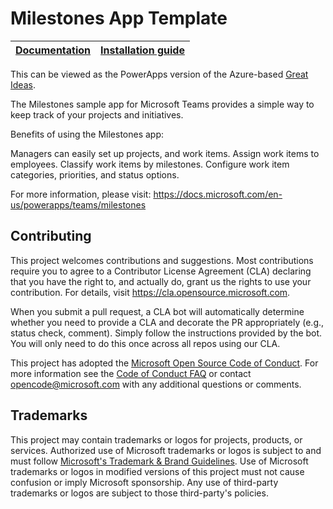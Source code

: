 # Milestones App Template

| [Documentation](https://learn.microsoft.com/en-us/power-apps/teams/milestones) | [Installation guide](https://github.com/microsoft/teams-powerapps-app-templates/blob/main/INSTALLATION.md)
| ---- | ---- |

This can be viewed as the PowerApps version of the Azure-based [Great Ideas](https://github.com/OfficeDev/microsoft-teams-apps-greatideas).

The Milestones sample app for Microsoft Teams provides a simple way to keep track of your projects and initiatives.

Benefits of using the Milestones app:

Managers can easily set up projects, and work items.
Assign work items to employees.
Classify work items by milestones.
Configure work item categories, priorities, and status options.

For more information, please visit: https://docs.microsoft.com/en-us/powerapps/teams/milestones

## Contributing

This project welcomes contributions and suggestions.  Most contributions require you to agree to a
Contributor License Agreement (CLA) declaring that you have the right to, and actually do, grant us
the rights to use your contribution. For details, visit https://cla.opensource.microsoft.com.

When you submit a pull request, a CLA bot will automatically determine whether you need to provide
a CLA and decorate the PR appropriately (e.g., status check, comment). Simply follow the instructions
provided by the bot. You will only need to do this once across all repos using our CLA.

This project has adopted the [Microsoft Open Source Code of Conduct](https://opensource.microsoft.com/codeofconduct/).
For more information see the [Code of Conduct FAQ](https://opensource.microsoft.com/codeofconduct/faq/) or
contact [opencode@microsoft.com](mailto:opencode@microsoft.com) with any additional questions or comments.

## Trademarks

This project may contain trademarks or logos for projects, products, or services. Authorized use of Microsoft 
trademarks or logos is subject to and must follow 
[Microsoft's Trademark & Brand Guidelines](https://www.microsoft.com/en-us/legal/intellectualproperty/trademarks/usage/general).
Use of Microsoft trademarks or logos in modified versions of this project must not cause confusion or imply Microsoft sponsorship.
Any use of third-party trademarks or logos are subject to those third-party's policies.
